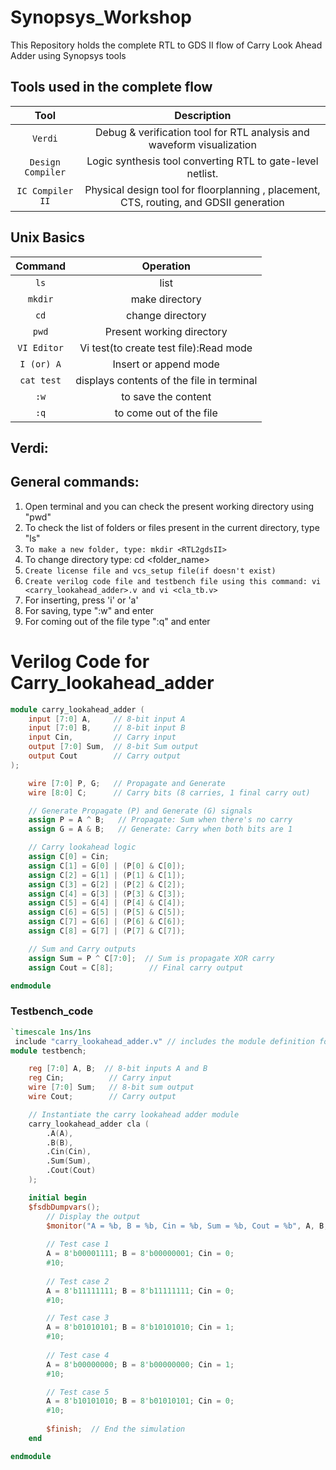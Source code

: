 # Synopsys_Workshop
This Repository holds the complete RTL to GDS II flow of Carry Look Ahead Adder using Synopsys tools
## Tools used in the complete flow
**Tool** | **Description** |
:-----------------:|:---------------:|
`Verdi`            |  Debug & verification tool for RTL analysis and waveform visualization
`Design Compiler`  |  Logic synthesis tool converting RTL to gate-level netlist.
`IC Compiler II`   | Physical design tool for floorplanning , placement, CTS, routing, and GDSII generation
 ##  Unix Basics 
 **Command** | **Operation** |
:-----------:|:---------------:|
`ls`         |  list
`mkdir`      |  make directory 
`cd`         |  change directory  
`pwd`        | Present working directory
`VI Editor`  | Vi test(to create test file):Read mode
`I (or) A`   | Insert or append mode
`cat test`   | displays contents of the file in terminal
`:w`         | to save the content 
`:q`         | to come out of the file 
## Verdi:
## General commands:
1) Open terminal and you can check the present working directory using "pwd"
2) To check the list of folders or files present in the current directory, type "ls"
3) `To make a new folder, type: mkdir <RTL2gdsII>`
4) To change directory type: cd <folder_name>
5) `Create license file and vcs_setup file(if doesn't exist)`
6) `Create verilog code file and testbench file using this command: vi <carry_lookahead_adder>.v and vi <cla_tb.v>`
7) For inserting, press 'i' or 'a'
8) For saving, type ":w" and enter
9) For coming out of the file type ":q" and enter
# Verilog Code for Carry_lookahead_adder
```verilog
module carry_lookahead_adder (
    input [7:0] A,     // 8-bit input A
    input [7:0] B,     // 8-bit input B
    input Cin,         // Carry input
    output [7:0] Sum,  // 8-bit Sum output
    output Cout        // Carry output
);

    wire [7:0] P, G;   // Propagate and Generate
    wire [8:0] C;      // Carry bits (8 carries, 1 final carry out)

    // Generate Propagate (P) and Generate (G) signals
    assign P = A ^ B;   // Propagate: Sum when there's no carry
    assign G = A & B;   // Generate: Carry when both bits are 1

    // Carry lookahead logic
    assign C[0] = Cin;
    assign C[1] = G[0] | (P[0] & C[0]);
    assign C[2] = G[1] | (P[1] & C[1]);
    assign C[3] = G[2] | (P[2] & C[2]);
    assign C[4] = G[3] | (P[3] & C[3]);
    assign C[5] = G[4] | (P[4] & C[4]);
    assign C[6] = G[5] | (P[5] & C[5]);
    assign C[7] = G[6] | (P[6] & C[6]);
    assign C[8] = G[7] | (P[7] & C[7]);

    // Sum and Carry outputs
    assign Sum = P ^ C[7:0];  // Sum is propagate XOR carry
    assign Cout = C[8];        // Final carry output

endmodule
```
### Testbench_code
```verilog
`timescale 1ns/1ns
 include "carry_lookahead_adder.v" // includes the module definition for the carry_lookhead_adder
module testbench;

    reg [7:0] A, B;  // 8-bit inputs A and B
    reg Cin;          // Carry input
    wire [7:0] Sum;   // 8-bit sum output
    wire Cout;        // Carry output

    // Instantiate the carry lookahead adder module
    carry_lookahead_adder cla (
        .A(A),
        .B(B),
        .Cin(Cin),
        .Sum(Sum),
        .Cout(Cout)
    );

    initial begin
    $fsdbDumpvars();
        // Display the output
        $monitor("A = %b, B = %b, Cin = %b, Sum = %b, Cout = %b", A, B, Cin, Sum, Cout);
        
        // Test case 1
        A = 8'b00001111; B = 8'b00000001; Cin = 0;
        #10;
        
        // Test case 2
        A = 8'b11111111; B = 8'b11111111; Cin = 0;
        #10;

        // Test case 3
        A = 8'b01010101; B = 8'b10101010; Cin = 1;
        #10;
        
        // Test case 4
        A = 8'b00000000; B = 8'b00000000; Cin = 1;
        #10;

        // Test case 5
        A = 8'b10101010; B = 8'b01010101; Cin = 0;
        #10;
        
        $finish;  // End the simulation
    end

endmodule



 
 
 

 
